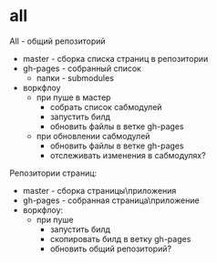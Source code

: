 # all

All - общий репозиторий
- master - сборка списка страниц в репозитории
- gh-pages - собранный список
  - папки - submodules
- воркфлоу
  - при пуше в мастер
    - собрать список сабмодулей
    - запустить билд
    - обновить файлы в ветке gh-pages
  - при обновлении сабмодулей
    - обновить файлы в ветке gh-pages
    - отслеживать изменения в сабмодулях?

Репозитории страниц:
- master - сборка страницы\приложения
- gh-pages - собранная страница\приложение
- воркфлоу:
  - при пуше
    - запустить билд
    - скопировать билд в ветку gh-pages
    - обновить общий репозиторий?